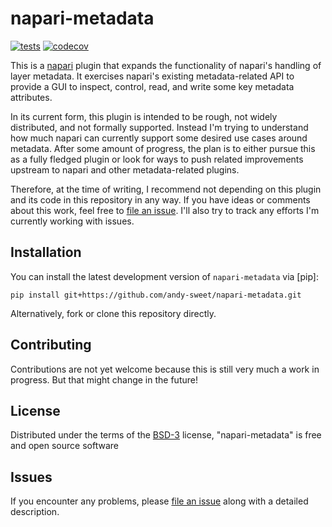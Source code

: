 # napari-metadata

[![tests](https://github.com/andy-sweet/napari-metadata/workflows/tests/badge.svg)](https://github.com/andy-sweet/napari-metadata/actions)
[![codecov](https://codecov.io/gh/andy-sweet/napari-metadata/branch/main/graph/badge.svg)](https://codecov.io/gh/andy-sweet/napari-metadata)

This is a [napari] plugin that expands the functionality of napari's handling of layer metadata.
It exercises napari's existing metadata-related API to provide a GUI to inspect, control, read,
and write some key metadata attributes.

In its current form, this plugin is intended to be rough, not widely distributed, and not formally supported.
Instead I'm trying to understand how much napari can currently support some desired use cases around metadata.
After some amount of progress, the plan is to either pursue this as a fully fledged plugin or look for ways
to push related improvements upstream to napari and other metadata-related plugins.

Therefore, at the time of writing, I recommend not depending on this plugin and its code in this repository in any way.
If you have ideas or comments about this work, feel free to [file an issue].
I'll also try to track any efforts I'm currently working with issues.

## Installation

You can install the latest development version of `napari-metadata` via [pip]:

    pip install git+https://github.com/andy-sweet/napari-metadata.git

Alternatively, fork or clone this repository directly.

## Contributing

Contributions are not yet welcome because this is still very much a work in progress.
But that might change in the future!

## License

Distributed under the terms of the [BSD-3] license,
"napari-metadata" is free and open source software

## Issues

If you encounter any problems, please [file an issue] along with a detailed description.

[napari]: https://github.com/napari/napari
[BSD-3]: http://opensource.org/licenses/BSD-3-Clause
[file an issue]: https://github.com/andy-sweet/napari-metadata/issues
